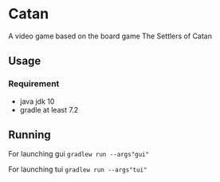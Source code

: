 # Catan

A video game based on the board game The Settlers of Catan

## Usage

### Requirement

- java jdk 10
- gradle at least 7.2

## Running

For launching gui `gradlew run --args"gui"`

For launching tui `gradlew run --args"tui"`